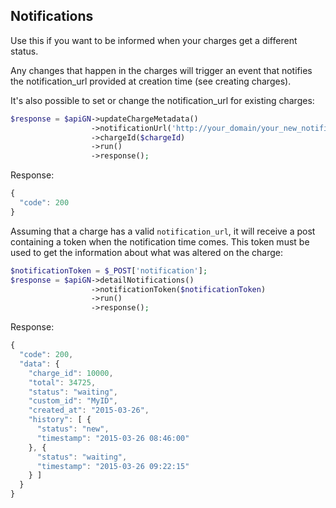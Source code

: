 ## Notifications ##

Use this if you want to be informed when your charges get a different status.

Any changes that happen in the charges will trigger an event that notifies the notification_url provided at creation time (see creating charges).

It's also possible to set or change the notification_url for existing charges:
```php
$response = $apiGN->updateChargeMetadata()
                  ->notificationUrl('http://your_domain/your_new_notification_url')
                  ->chargeId($chargeId)
                  ->run()
                  ->response();
```

Response:
```js
{
  "code": 200
}
```

Assuming that a charge has a valid `notification_url`, it will receive a post containing a token when the notification time comes. This token must be used to get the information about what was altered on the charge:
```php
$notificationToken = $_POST['notification'];
$response = $apiGN->detailNotifications()
                  ->notificationToken($notificationToken)
                  ->run()
                  ->response();
```
Response:

```js
{
  "code": 200,
  "data": {
    "charge_id": 10000,
    "total": 34725,
    "status": "waiting",
    "custom_id": "MyID",
    "created_at": "2015-03-26",
    "history": [ {
      "status": "new",
      "timestamp": "2015-03-26 08:46:00"
    }, {
      "status": "waiting",
      "timestamp": "2015-03-26 09:22:15"
    } ]
  }
}
```
